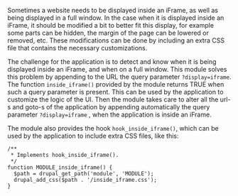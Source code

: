 Sometimes a website needs to be displayed inside an iFrame, as well as being displayed in a full window. In the case when it is displayed inside an iFrame, it should be modified a bit to better fit this display, for example some parts can be hidden, the margin of the page can be lowered or removed, etc. These modifications can be done by including an extra CSS file that contains the necessary customizations.

The challenge for the application is to detect and know when it is being displayed inside an iFrame, and when on a full window.
This module solves this problem by appending to the URL the query parameter `?display=iframe`. The function `inside_iframe()` provided by the module returns TRUE when such a query parameter is present. This can be used by the application to customize the logic of the UI. Then the module takes care to alter all the url-s and goto-s of the application by appending automatically the query parameter `?display=iframe` , when the application is inside an iFrame.

The module also provides the hook `hook_inside_iframe()`, which can be used by the application to include extra CSS files, like this:
```
/**
 * Implements hook_inside_iframe().
 */
function MODULE_inside_iframe() {
  $path = drupal_get_path('module', 'MODULE');
  drupal_add_css($path . '/inside_iframe.css');
}
```
